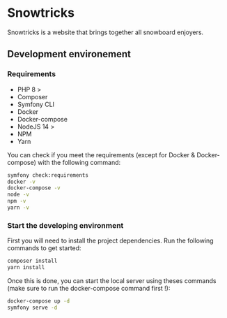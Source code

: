 # Snowtricks 

Snowtricks is a website that brings together all snowboard enjoyers.

## Development environement

### Requirements
* PHP 8 >
* Composer
* Symfony CLI
* Docker
* Docker-compose
* NodeJS 14 >
* NPM
* Yarn

You can check if you meet the requirements (except for Docker & Docker-compose) with the following command:

```bash
symfony check:requirements
docker -v
docker-compose -v
node -v
npm -v
yarn -v
```

### Start the developing environment

First you will need to install the project dependencies. Run the following commands to get started:

```bash
composer install
yarn install
```

Once this is done, you can start the local server using theses commands (make sure to run the docker-compose command first !):

```bash
docker-compose up -d
symfony serve -d
```
